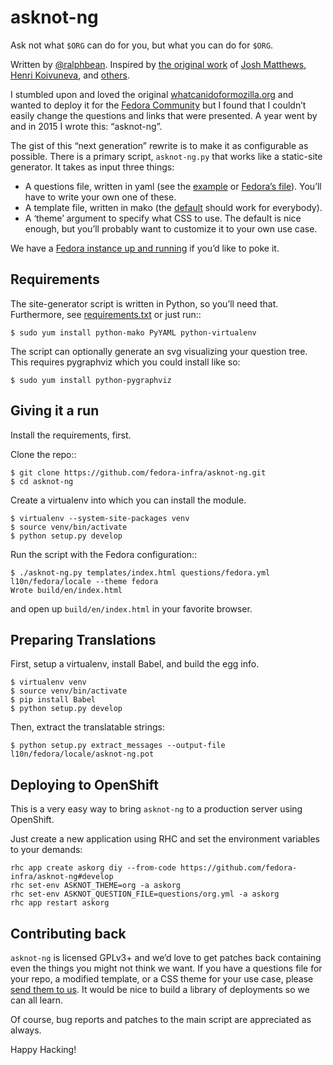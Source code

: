 # asknot-ng


Ask not what `$ORG` can do for you, but what you can do for `$ORG`.

Written by [@ralphbean][threebean].  Inspired by [the original work][wcidfm] of
[Josh Matthews][jdm], [Henri Koivuneva][wham], and [others][asknot-contribs].

I stumbled upon and loved the original [whatcanidoformozilla.org][wcidfm] and
wanted to deploy it for the [Fedora Community][fedora] but I found that I
couldn’t easily change the questions and links that were presented.  A year
went by and in 2015 I wrote this:  “asknot-ng”.

The gist of this “next generation” rewrite is to make it as configurable as
possible.  There is a primary script, ``asknot-ng.py``
that works like a static-site generator.  It takes as input three things:

- A questions file, written in yaml (see the [example][example-questions] or
  [Fedora’s file][fedora-questions]).  You’ll have to write your own one of
  these.
- A template file, written in mako (the [default][default-template] should work
  for everybody).
- A ‘theme’ argument to specify what CSS to use.  The default is nice enough,
  but you’ll probably want to customize it to your own use case.

We have a [Fedora instance up and running][wcidff] if you’d like to poke it.

## Requirements

The site-generator script is written in Python, so you’ll need that.
Furthermore, see [requirements.txt][requirements] or just run::

    $ sudo yum install python-mako PyYAML python-virtualenv

The script can optionally generate an svg visualizing your question tree.  This
requires pygraphviz which you could install like so:

    $ sudo yum install python-pygraphviz

## Giving it a run

Install the requirements, first.

Clone the repo::

    $ git clone https://github.com/fedora-infra/asknot-ng.git
    $ cd asknot-ng

Create a virtualenv into which you can install the module.

    $ virtualenv --system-site-packages venv
    $ source venv/bin/activate
    $ python setup.py develop

Run the script with the Fedora configuration::

    $ ./asknot-ng.py templates/index.html questions/fedora.yml l10n/fedora/locale --theme fedora
    Wrote build/en/index.html

and open up `build/en/index.html` in your favorite browser.

## Preparing Translations

First, setup a virtualenv, install Babel, and build the egg info.

    $ virtualenv venv
    $ source venv/bin/activate
    $ pip install Babel
    $ python setup.py develop

Then, extract the translatable strings:

    $ python setup.py extract_messages --output-file l10n/fedora/locale/asknot-ng.pot

## Deploying to OpenShift

This is a very easy way to bring ``asknot-ng`` to a production server using
OpenShift.

Just create a new application using RHC and set the environment variables to
your demands:

```
rhc app create askorg diy --from-code https://github.com/fedora-infra/asknot-ng#develop
rhc set-env ASKNOT_THEME=org -a askorg
rhc set-env ASKNOT_QUESTION_FILE=questions/org.yml -a askorg
rhc app restart askorg
```

## Contributing back

``asknot-ng`` is licensed GPLv3+ and we’d love to get patches back containing
even the things you might not think we want.  If you have a questions file for
your repo, a modified template, or a CSS theme for your use case, please
[send them to us][patches].  It would be nice to build a library of deployments
so we can all learn.

Of course, bug reports and patches to the main script are appreciated as
always.

Happy Hacking!

[threebean]: http://threebean.org
[fedora]: http://getfedora.org
[example-questions]: https://github.com/fedora-infra/asknot-ng/blob/develop/questions/example.yml
[fedora-questions]: https://github.com/fedora-infra/asknot-ng/blob/develop/questions/fedora.yml
[default-template]: https://github.com/fedora-infra/asknot-ng/blob/develop/templates/index.html
[requirements]: https://github.com/fedora-infra/asknot-ng/blob/develop/requirements.txt
[patches]: https://help.github.com/articles/editing-files-in-another-user-s-repository/
[wcidfm]: http://whatcanidoformozilla.org
[wcidff]: http://whatcanidoforfedora.org
[jdm]: http://www.joshmatthews.net
[wham]: http://wham.fi
[asknot-contribs]: https://github.com/jdm/asknot/contributors
